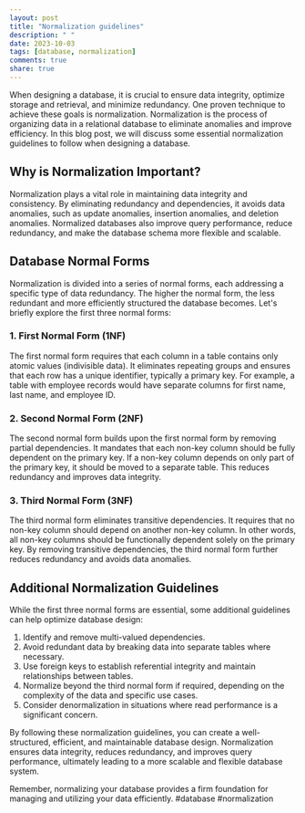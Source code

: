 ```yaml
---
layout: post
title: "Normalization guidelines"
description: " "
date: 2023-10-03
tags: [database, normalization]
comments: true
share: true
---
```


When designing a database, it is crucial to ensure data integrity, optimize storage and retrieval, and minimize redundancy. One proven technique to achieve these goals is normalization. Normalization is the process of organizing data in a relational database to eliminate anomalies and improve efficiency. In this blog post, we will discuss some essential normalization guidelines to follow when designing a database.

## Why is Normalization Important?

Normalization plays a vital role in maintaining data integrity and consistency. By eliminating redundancy and dependencies, it avoids data anomalies, such as update anomalies, insertion anomalies, and deletion anomalies. Normalized databases also improve query performance, reduce redundancy, and make the database schema more flexible and scalable.

## Database Normal Forms

Normalization is divided into a series of normal forms, each addressing a specific type of data redundancy. The higher the normal form, the less redundant and more efficiently structured the database becomes. Let's briefly explore the first three normal forms:

### 1. First Normal Form (1NF)

The first normal form requires that each column in a table contains only atomic values (indivisible data). It eliminates repeating groups and ensures that each row has a unique identifier, typically a primary key. For example, a table with employee records would have separate columns for first name, last name, and employee ID.

### 2. Second Normal Form (2NF)

The second normal form builds upon the first normal form by removing partial dependencies. It mandates that each non-key column should be fully dependent on the primary key. If a non-key column depends on only part of the primary key, it should be moved to a separate table. This reduces redundancy and improves data integrity.

### 3. Third Normal Form (3NF)

The third normal form eliminates transitive dependencies. It requires that no non-key column should depend on another non-key column. In other words, all non-key columns should be functionally dependent solely on the primary key. By removing transitive dependencies, the third normal form further reduces redundancy and avoids data anomalies.

## Additional Normalization Guidelines

While the first three normal forms are essential, some additional guidelines can help optimize database design:

1. Identify and remove multi-valued dependencies.
2. Avoid redundant data by breaking data into separate tables where necessary.
3. Use foreign keys to establish referential integrity and maintain relationships between tables.
4. Normalize beyond the third normal form if required, depending on the complexity of the data and specific use cases.
5. Consider denormalization in situations where read performance is a significant concern.

By following these normalization guidelines, you can create a well-structured, efficient, and maintainable database design. Normalization ensures data integrity, reduces redundancy, and improves query performance, ultimately leading to a more scalable and flexible database system.

Remember, normalizing your database provides a firm foundation for managing and utilizing your data efficiently. #database #normalization